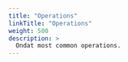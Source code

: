 ```yaml
---
title: "Operations"
linkTitle: "Operations"
weight: 500
description: >
  Ondat most common operations.
---
```

